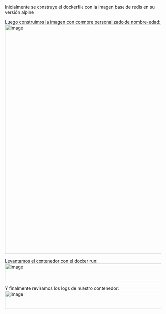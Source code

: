 Inicialmente se construye el dockerfile con la imagen base de redis en su versión alpine




Luego construimos la imagen con conmbre personalizado de nombre-edad:
<img width="1917" height="745" alt="image" src="https://github.com/user-attachments/assets/5ba31a28-9b2e-44b5-b248-8dddcabe3a43" />


Levantamos el contenedor con el docker run:
<img width="808" height="58" alt="image" src="https://github.com/user-attachments/assets/a5b71c40-520c-4258-8664-4af3b6aa90a6" />


Y finalmente revisamos los logs de nuestro contenedor:
<img width="808" height="58" alt="image" src="https://github.com/user-attachments/assets/a5b71c40-520c-4258-8664-4af3b6aa90a6" />


